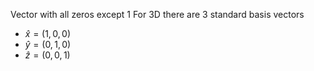 Vector with all zeros except 1
For 3D there are 3 standard basis vectors
- $\hat{x}=(1,0,0)$
- $\hat{y}=(0,1,0)$
- $\hat{z}=(0,0,1)$ 
